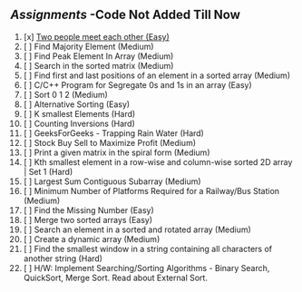## *Assignments* -Code Not Added Till Now

1.  [x] [Two people meet each other (Easy)](https://github.com/R-I-T-I-K/CP_CipherSchools/tree/main/Day%201/Assignments/A.%20Two%20people%20meet%20each%20other%20(Easy))
2.  [ ] Find Majority Element (Medium)
3.  [ ] Find Peak Element In Array (Medium)
4.  [ ] Search in the sorted matrix (Medium)
5.  [ ] Find first and last positions of an element in a sorted array (Medium)
6.  [ ] C/C++ Program for Segregate 0s and 1s in an array (Easy)
7.  [ ] Sort 0 1 2 (Medium)
8.  [ ] Alternative Sorting (Easy)
9.  [ ] K smallest Elements (Hard)
10. [ ] Counting Inversions (Hard)
11. [ ] GeeksForGeeks - Trapping Rain Water (Hard)
12. [ ] Stock Buy Sell to Maximize Profit (Medium)
13. [ ] Print a given matrix in the spiral form (Medium)
14. [ ] Kth smallest element in a row-wise and column-wise sorted 2D array | Set 1 (Hard)
15. [ ] Largest Sum Contiguous Subarray (Medium)
16. [ ] Minimum Number of Platforms Required for a Railway/Bus Station (Medium)
17. [ ] Find the Missing Number (Easy)
18. [ ] Merge two sorted arrays (Easy)
19. [ ] Search an element in a sorted and rotated array (Medium)
20. [ ] Create a dynamic array (Medium)
21. [ ] Find the smallest window in a string containing all characters of another string (Hard)
22. [ ] H/W: Implement Searching/Sorting Algorithms - Binary Search, QuickSort, Merge Sort. Read about External Sort.

